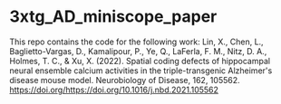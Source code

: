 # 3xtg_AD_miniscope_paper
This repo contains the code for the following work:
Lin, X., Chen, L., Baglietto-Vargas, D., Kamalipour, P., Ye, Q., LaFerla, F. M., Nitz, D. A., Holmes, T. C., & Xu, X. (2022). Spatial coding defects of hippocampal neural ensemble calcium activities in the triple-transgenic Alzheimer's disease mouse model. Neurobiology of Disease, 162, 105562. https://doi.org/https://doi.org/10.1016/j.nbd.2021.105562 
